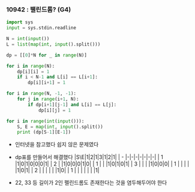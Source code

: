 ### 10942 : 팰린드롬? (G4)
```python
import sys
input = sys.stdin.readline

N = int(input())
L = list(map(int, input().split()))

dp = [[0]*N for _ in range(N)]

for i in range(N):
    dp[i][i] = 1
    if i < N-1 and L[i] == L[i+1]:
        dp[i][i+1] = 1

for i in range(N, -1, -1):
    for j in range(i+1, N):
        if dp[i+1][j-1] and L[i] == L[j]:
            dp[i][j] = 1

for i in range(int(input())):
    S, E = map(int, input().split())
    print (dp[S-1][E-1])
```

* 인터넷을 참고했다 쉽지 않은 문제였다
* dp표를 만들어서 해결했다
    |S\E|1|2|1|3|1|2|1|
    | - |-|-|-|-|-|-|-|
    | 1 |1|0|1|0|0|0|1|
    | 2 | |1|0|0|0|1|0|
    | 1 | | |1|0|1|0|1|
    | 3 | | | |1|0|0|0|
    | 1 | | | | |1|0|1|
    | 2 | | | | | |1|0|
    | 1 | | | | | | |1|

* 22, 33 등 길이가 2인 펠린드롬도 존재한다는 것을 염두해두어야 한다